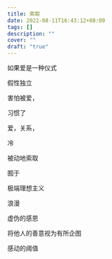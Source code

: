 ```yaml
---
title: 索取
date: 2022-08-11T16:43:12+08:00
tags: []
description: ""
cover: ""
draft: "true"
---
```


如果爱是一种仪式

假性独立

害怕被爱，

习惯了

爱，关系， 

冷

被动地索取

囿于

极端理想主义

浪漫

虚伪的感恩

将他人的善意视为有所企图

感动的阈值

